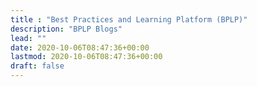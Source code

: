 ```yaml
---
title : "Best Practices and Learning Platform (BPLP)"
description: "BPLP Blogs"
lead: ""
date: 2020-10-06T08:47:36+00:00
lastmod: 2020-10-06T08:47:36+00:00
draft: false
---
```

